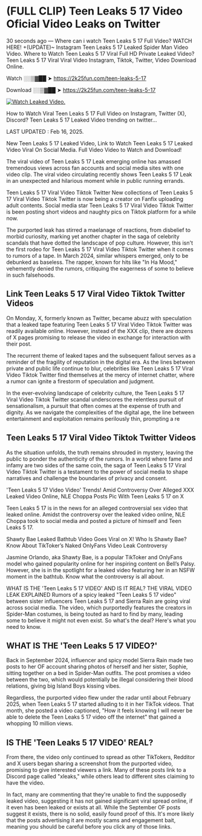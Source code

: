 # (FULL CLIP) Teen Leaks 5 17 Video Oficial Video Leaks on Twitter

30 seconds ago — Where can i watch Teen Leaks 5 17 Full Video? WATCH HERE! +(UPDATE)~ Instagram Teen Leaks 5 17 Leaked Spider Man Video Video. Where to Watch Teen Leaks 5 17 Viral Full HD Private Leaked Video? Teen Leaks 5 17 Viral Viral Video Instagram, Tiktok, Twitter, Video Download Online.

Watch ░░▒▓██ ➤ https://2k25fun.com/teen-leaks-5-17

Download ░░▒▓██ ➤ https://2k25fun.com/teen-leaks-5-17

[![Watch Leaked Video.](https://miro.medium.com/v2/resize:fit:828/format:webp/1*cilzJN44JGOrTw9NJCrNHA.gif "Watch Leaked Video")](https://2k25fun.com/teen-leaks-5-17)

How to Watch Viral Teen Leaks 5 17 Full Video on Instagram, Twitter (X), Discord? Teen Leaks 5 17 Leaked Video trending on twitter...

LAST UPDATED : Feb 16, 2025.

New Teen Leaks 5 17 Leaked Video, Link to Watch Teen Leaks 5 17 Leaked Video Viral On Social Media. Full Video Video to Watch and Download!

The viral video of Teen Leaks 5 17 Leak emerging online has amassed tremendous views across fan accounts and social media sites with one video clip. The viral video circulating recently shows Teen Leaks 5 17 Leak in an unexpected and hilarious moment while in public running errands.

Teen Leaks 5 17 Viral Video Tiktok Twitter New collections of Teen Leaks 5 17 Viral Video Tiktok Twitter is now being a creator on Fanfix uploading adult contents. Social media star Teen Leaks 5 17 Viral Video Tiktok Twitter is been posting short videos and naughty pics on Tiktok platform for a while now.

The purported leak has stirred a maelanage of reactions, from disbelief to morbid curiosity, marking yet another chapter in the saga of celebrity scandals that have dotted the landscape of pop culture. However, this isn't the first rodeo for Teen Leaks 5 17 Viral Video Tiktok Twitter when it comes to rumors of a tape. In March 2024, similar whispers emerged, only to be debunked as baseless. The rapper, known for hits like "In Ha Mood," vehemently denied the rumors, critiquing the eagerness of some to believe in such falsehoods.

## Link Teen Leaks 5 17 Viral Video Tiktok Twitter Videos

On Monday, X, formerly known as Twitter, became abuzz with speculation that a leaked tape featuring Teen Leaks 5 17 Viral Video Tiktok Twitter was readily available online. However, instead of the XXX clip, there are dozens of X pages promising to release the video in exchange for interaction with their post.

The recurrent theme of leaked tapes and the subsequent fallout serves as a reminder of the fragility of reputation in the digital era. As the lines between private and public life continue to blur, celebrities like Teen Leaks 5 17 Viral Video Tiktok Twitter find themselves at the mercy of internet chatter, where a rumor can ignite a firestorm of speculation and judgment.

In the ever-evolving landscape of celebrity culture, the Teen Leaks 5 17 Viral Video Tiktok Twitter scandal underscores the relentless pursuit of sensationalism, a pursuit that often comes at the expense of truth and dignity. As we navigate the complexities of the digital age, the line between entertainment and exploitation remains perilously thin, prompting a re

##  Teen Leaks 5 17 Viral Video Tiktok Twitter Videos

As the situation unfolds, the truth remains shrouded in mystery, leaving the public to ponder the authenticity of the rumors. In a world where fame and infamy are two sides of the same coin, the saga of Teen Leaks 5 17 Viral Video Tiktok Twitter is a testament to the power of social media to shape narratives and challenge the boundaries of privacy and consent.

'Teen Leaks 5 17 Video Video' Trends! Amid Controversy Over Alleged XXX Leaked Video Online, NLE Choppa Posts Pic With Teen Leaks 5 17 on X

Teen Leaks 5 17 is in the news for an alleged controversial sex video that leaked online. Amidst the controversy over the leaked video online, NLE Choppa took to social media and posted a picture of himself and Teen Leaks 5 17.

Shawty Bae Leaked Bathtub Video Goes Viral on X! Who Is Shawty Bae? Know About TikToker’s Naked OnlyFans Video Leak Controversy

Jasmine Orlando, aka Shawty Bae, is a popular TikToker and OnlyFans model who gained popularity online for her inspiring content on Bell’s Palsy. However, she is in the spotlight for a leaked video featuring her in an NSFW moment in the bathtub. Know what the controversy is all about.

WHAT IS THE 'Teen Leaks 5 17 VIDEO' AND IS IT REAL? THE VIRAL VIDEO LEAK EXPLAINED Rumors of a spicy leaked "Teen Leaks 5 17 video" between sister influencers Teen Leaks 5 17 and Sierra Rain are going viral across social media. The video, which purportedly features the creators in Spider-Man costumes, is being touted as hard to find by many, leading some to believe it might not even exist. So what's the deal? Here's what you need to know.

## WHAT IS THE 'Teen Leaks 5 17 VIDEO?'

Back in September 2024, influencer and spicy model Sierra Rain made two posts to her OF account sharing photos of herself and her sister, Sophie, sitting together on a bed in Spider-Man outfits. The post promises a video between the two, which would potentially be illegal considering their blood relations, giving big Island Boys kissing vibes.

Regardless, the purported video flew under the radar until about February 2025, when Teen Leaks 5 17 started alluding to it in her TikTok videos. That month, she posted a video captioned, "How it feels knowing I will never be able to delete the Teen Leaks 5 17 video off the internet" that gained a whopping 10 million views.

## IS THE 'Teen Leaks 5 17 VIDEO' REAL?

From there, the video only continued to spread as other TikTokers, Redditor and X users began sharing a screenshot from the purported video, promising to give interested viewers a link. Many of these posts link to a Discord page called "xleaks," while others lead to different sites claiming to have the video.

In fact, many are commenting that they're unable to find the supposedly leaked video, suggesting it has not gained significant viral spread online, if it even has been leaked or exists at all. While the September OF posts suggest it exists, there is no solid, easily found proof of this. It's more likely that the posts advertising it are mostly scams and engagement bait, meaning you should be careful before you click any of those links.